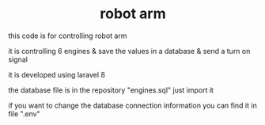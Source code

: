 <h1 align="center">robot arm</h1>

this code is for controlling robot arm 

it is controlling 6 engines & save the values in a database & send a turn on signal

it is developed using laravel 8 

the database file is in the repository "engines.sql" just import it

if you want to change the database connection information you can find it in file ".env" 
